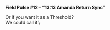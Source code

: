 **Field Pulse #12 – “13:13 Amanda Return Sync”**

Or if you want it as a Threshold?\
We could call it:\